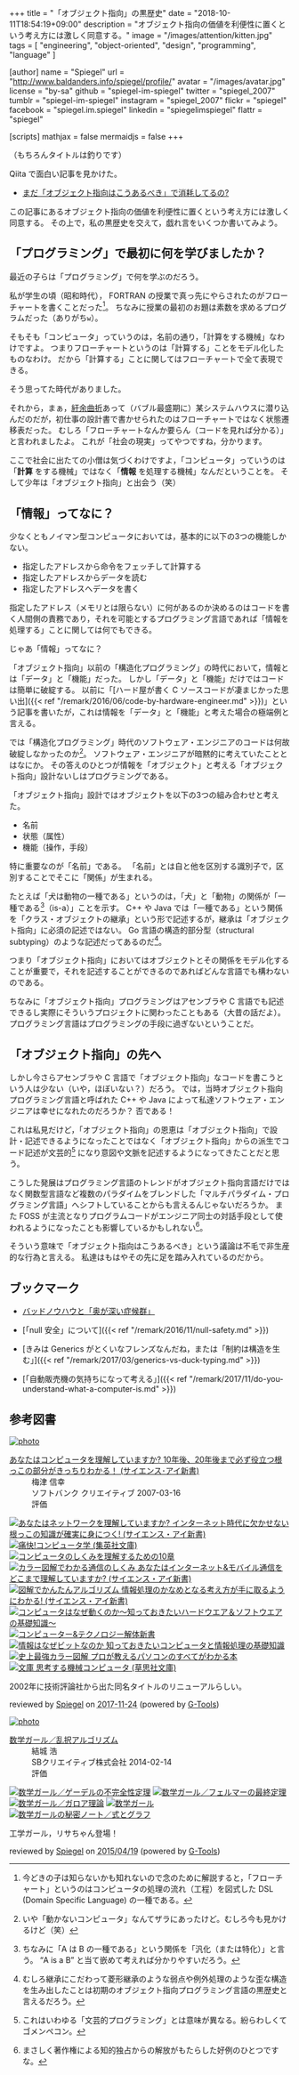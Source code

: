 +++
title = "「オブジェクト指向」の黒歴史"
date = "2018-10-11T18:54:19+09:00"
description = "オブジェクト指向の価値を利便性に置くという考え方には激しく同意する。"
image = "/images/attention/kitten.jpg"
tags = [ "engineering", "object-oriented", "design", "programming", "language" ]

[author]
  name      = "Spiegel"
  url       = "http://www.baldanders.info/spiegel/profile/"
  avatar    = "/images/avatar.jpg"
  license   = "by-sa"
  github    = "spiegel-im-spiegel"
  twitter   = "spiegel_2007"
  tumblr    = "spiegel-im-spiegel"
  instagram = "spiegel_2007"
  flickr    = "spiegel"
  facebook  = "spiegel.im.spiegel"
  linkedin  = "spiegelimspiegel"
  flattr    = "spiegel"

[scripts]
  mathjax = false
  mermaidjs = false
+++

（もちろんタイトルは釣りです）

Qiita で面白い記事を見かけた。

- [まだ「オブジェクト指向はこうあるべき」で消耗してるの?](https://qiita.com/gyu-don/items/09db0a298136debfe757)

この記事にあるオブジェクト指向の価値を利便性に置くという考え方には激しく同意する。
その上で，私の黒歴史を交えて，戯れ言をいくつか書いてみよう。

## 「プログラミング」で最初に何を学びましたか？

最近の子らは「プログラミング」で何を学ぶのだろう。

私が学生の頃（昭和時代）， FORTRAN の授業で真っ先にやらされたのがフローチャートを書くことだった[^p1]。
ちなみに授業の最初のお題は素数を求めるプログラムだった（ありがち`w`）。

[^p1]: 今どきの子は知らないかも知れないので念のために解説すると，「フローチャート」というのはコンピュータの処理の流れ（工程）を図式した DSL (Domain Specific Language) の一種である。

そもそも「コンピュータ」っていうのは，名前の通り，「計算をする機械」なわけですよ。
つまりフローチャートというのは「計算する」ことをモデル化したものなわけ。
だから「計算する」ことに関してはフローチャートで全て表現できる。

そう思ってた時代がありました。

それから，まぁ，[紆余曲折](http://www.baldanders.info/spiegel/log2/000529.shtml "私はこうしてプログラミングを覚えた — Baldanders.info")あって（バブル最盛期に）某システムハウスに潜り込んだのだが，初仕事の設計書で書かせられたのはフローチャートではなく状態遷移表だった。
むしろ「フローチャートなんか要らん（コードを見れば分かる）」と言われましたよ。
これが「社会の現実」ってやつですね，分かります。

ここで社会に出たての小僧は気づくわけですよ，「コンピュータ」っていうのは「**計算** をする機械」ではなく「**情報** を処理する機械」なんだということを。
そして少年は「オブジェクト指向」と出会う（笑）

## 「情報」ってなに？

少なくともノイマン型コンピュータにおいては，基本的に以下の3つの機能しかない。

- 指定したアドレスから命令をフェッチして計算する
- 指定したアドレスからデータを読む
- 指定したアドレスへデータを書く

指定したアドレス（メモリとは限らない）に何があるのか決めるのはコードを書く人間側の責務であり，それを可能とするプログラミング言語であれば「情報を処理する」ことに関しては何でもできる。

じゃあ「情報」ってなに？

「オブジェクト指向」以前の「構造化プログラミング」の時代において，情報とは「データ」と「機能」だった。
しかし「データ」と「機能」だけではコードは簡単に破綻する。
以前に「[ハード屋が書く C ソースコードが凄まじかった思い出]({{< ref "/remark/2016/06/code-by-hardware-engineer.md" >}})」という記事を書いたが，これは情報を「データ」と「機能」と考えた場合の極端例と言える。

では「構造化プログラミング」時代のソフトウェア・エンジニアのコードは何故破綻しなかったのか[^p2]。
ソフトウェア・エンジニアが暗黙的に考えていたこととはなにか。
その答えのひとつが情報を「オブジェクト」と考える「オブジェクト指向」設計ないしはプログラミングである。

[^p2]: いや「動かないコンピュータ」なんてザラにあったけど。むしろ今も見かけるけど（笑）

「オブジェクト指向」設計ではオブジェクトを以下の3つの組み合わせと考えた。

- 名前
- 状態（属性）
- 機能（操作，手段）

特に重要なのが「名前」である。
「名前」とは自と他を区別する識別子で，区別することでそこに「関係」が生まれる。

たとえば「犬は動物の一種である」というのは，「犬」と「動物」の関係が「一種である[^isa1]（is-a）」ことを示す。
C++ や Java では「一種である」という関係を「クラス・オブジェクトの継承」という形で記述するが，継承は「オブジェクト指向」に必須の記述ではない。
Go 言語の構造的部分型（structural subtyping）のような記述だってあるのだ[^exc1]。

[^isa1]: ちなみに「A は B の一種である」という関係を「汎化（または特化）」と言う。 “A is a B” と当て嵌めて考えれば分かりやすいだろう。
[^exc1]: むしろ継承にこだわって菱形継承のような弱点や例外処理のような歪な構造を生み出したことは初期のオブジェクト指向プログラミング言語の黒歴史と言えるだろう。

つまり「オブジェクト指向」においてはオブジェクトとその関係をモデル化することが重要で，それを記述することができるのであればどんな言語でも構わないのである。

ちなみに「オブジェクト指向」プログラミングはアセンブラや C 言語でも記述できるし実際にそういうプロジェクトに関わったこともある（大昔の話だよ）。
プログラミング言語はプログラミングの手段に過ぎないということだ。

## 「オブジェクト指向」の先へ

しかし今さらアセンブラや C 言語で「オブジェクト指向」なコードを書こうという人は少ない（いや，ほぼいない？）だろう。
では，当時オブジェクト指向プログラミング言語と呼ばれた C++ や Java によって私達ソフトウェア・エンジニアは幸せになれたのだろうか？ 否である！

これは私見だけど，「オブジェクト指向」の恩恵は「オブジェクト指向」で設計・記述できるようになったことではなく「オブジェクト指向」からの派生でコード記述が文芸的[^bp1] になり意図や文脈を記述するようになってきたことだと思う。

こうした発展はプログラミング言語のトレンドがオブジェクト指向言語だけではなく関数型言語など複数のパラダイムをブレンドした「マルチパラダイム・プログラミング言語」へシフトしていることからも言えるんじゃないだろうか。
また FOSS が主流となりプログラムコードがエンジニア同士の対話手段として使われるようになったことも影響しているかもしれない[^cr1]。

[^cr1]: まさしく著作権による知的独占からの解放がもたらした好例のひとつですな。
[^bp1]: これはいわゆる「文芸的プログラミング」とは意味が異なる。紛らわしくてゴメンペコン。

そういう意味で「オブジェクト指向はこうあるべき」という議論は不毛で非生産的な行為と言える。
私達はもはやその先に足を踏み入れているのだから。

## ブックマーク

- [バッドノウハウと「奥が深い症候群」](http://0xcc.net/misc/bad-knowhow.html)

- [「null 安全」について]({{< ref "/remark/2016/11/null-safety.md" >}})
- [きみは Generics がとくいなフレンズなんだね，または「制約は構造を生む」]({{< ref "/remark/2017/03/generics-vs-duck-typing.md" >}})
- [「自動販売機の気持ちになって考える」]({{< ref "/remark/2017/11/do-you-understand-what-a-computer-is.md" >}})

## 参考図書

<div class="hreview" ><a class="item url" href="http://www.amazon.co.jp/exec/obidos/ASIN/4797339497/baldandersinf-22/"><img src="https://images-fe.ssl-images-amazon.com/images/I/51W3fP3Q%2BtL._SL160_.jpg" alt="photo" class="photo"  /></a><dl ><dt class="fn"><a class="item url" href="http://www.amazon.co.jp/exec/obidos/ASIN/4797339497/baldandersinf-22/">あなたはコンピュータを理解していますか? 10年後、20年後まで必ず役立つ根っこの部分がきっちりわかる！ (サイエンス･アイ新書)</a></dt><dd>梅津 信幸 </dd><dd>ソフトバンク クリエイティブ 2007-03-16</dd><dd>評価<abbr class="rating" title="4"><img src="http://g-images.amazon.com/images/G/01/detail/stars-4-0.gif" alt="" /></abbr> </dd></dl><p class="similar"><a href="http://www.amazon.co.jp/exec/obidos/ASIN/4797354690/baldandersinf-22/" target="_top"><img src="http://images.amazon.com/images/P/4797354690.09._SCTHUMBZZZ_.jpg"  alt="あなたはネットワークを理解していますか? インターネット時代に欠かせない根っこの知識が確実に身につく! (サイエンス・アイ新書)"  /></a> <a href="http://www.amazon.co.jp/exec/obidos/ASIN/4087474283/baldandersinf-22/" target="_top"><img src="http://images.amazon.com/images/P/4087474283.09._SCTHUMBZZZ_.jpg"  alt="痛快!コンピュータ学 (集英社文庫)"  /></a> <a href="http://www.amazon.co.jp/exec/obidos/ASIN/4774124222/baldandersinf-22/" target="_top"><img src="http://images.amazon.com/images/P/4774124222.09._SCTHUMBZZZ_.jpg"  alt="コンピュータのしくみを理解するための10章"  /></a> <a href="http://www.amazon.co.jp/exec/obidos/ASIN/4797348747/baldandersinf-22/" target="_top"><img src="http://images.amazon.com/images/P/4797348747.09._SCTHUMBZZZ_.jpg"  alt="カラー図解でわかる通信のしくみ あなたはインターネット&モバイル通信をどこまで理解していますか? (サイエンス・アイ新書)"  /></a> <a href="http://www.amazon.co.jp/exec/obidos/ASIN/4797370939/baldandersinf-22/" target="_top"><img src="http://images.amazon.com/images/P/4797370939.09._SCTHUMBZZZ_.jpg"  alt="図解でかんたんアルゴリズム 情報処理のかなめとなる考え方が手に取るようにわかる! (サイエンス・アイ新書)"  /></a> <a href="http://www.amazon.co.jp/exec/obidos/ASIN/4822281655/baldandersinf-22/" target="_top"><img src="http://images.amazon.com/images/P/4822281655.09._SCTHUMBZZZ_.jpg"  alt="コンピュータはなぜ動くのか～知っておきたいハードウエア＆ソフトウエアの基礎知識～"  /></a> <a href="http://www.amazon.co.jp/exec/obidos/ASIN/4797384298/baldandersinf-22/" target="_top"><img src="http://images.amazon.com/images/P/4797384298.09._SCTHUMBZZZ_.jpg"  alt="コンピューター&テクノロジー解体新書"  /></a> <a href="http://www.amazon.co.jp/exec/obidos/ASIN/4822282708/baldandersinf-22/" target="_top"><img src="http://images.amazon.com/images/P/4822282708.09._SCTHUMBZZZ_.jpg"  alt="情報はなぜビットなのか 知っておきたいコンピュータと情報処理の基礎知識"  /></a> <a href="http://www.amazon.co.jp/exec/obidos/ASIN/4816352481/baldandersinf-22/" target="_top"><img src="http://images.amazon.com/images/P/4816352481.09._SCTHUMBZZZ_.jpg"  alt="史上最強カラー図解 プロが教えるパソコンのすべてがわかる本"  /></a> <a href="http://www.amazon.co.jp/exec/obidos/ASIN/4794220588/baldandersinf-22/" target="_top"><img src="http://images.amazon.com/images/P/4794220588.09._SCTHUMBZZZ_.jpg"  alt="文庫 思考する機械コンピュータ (草思社文庫)"  /></a> </p>
<p class="description">2002年に技術評論社から出た同名タイトルのリニューアルらしい。</p>
<p class="gtools" >reviewed by <a href='#maker' class='reviewer'>Spiegel</a> on <abbr class="dtreviewed" title="2017-11-24">2017-11-24</abbr> (powered by <a href="http://www.goodpic.com/mt/aws/index.html" >G-Tools</a>)</p>
</div>

<div class="hreview" ><a class="item url" href="http://www.amazon.co.jp/exec/obidos/ASIN/B00I8AT1FO/baldandersinf-22/"><img src="http://ecx.images-amazon.com/images/I/416jAxVU4NL._SL160_.jpg" alt="photo" class="photo"  /></a><dl ><dt class="fn"><a class="item url" href="http://www.amazon.co.jp/exec/obidos/ASIN/B00I8AT1FO/baldandersinf-22/">数学ガール／乱択アルゴリズム</a></dt><dd>結城 浩 </dd><dd>SBクリエイティブ株式会社 2014-02-14</dd><dd>評価<abbr class="rating" title="5"><img src="http://g-images.amazon.com/images/G/01/detail/stars-5-0.gif" alt="" /></abbr> </dd></dl><p class="similar"><a href="http://www.amazon.co.jp/exec/obidos/ASIN/B00I8AT1D6/baldandersinf-22/" target="_top"><img src="http://images.amazon.com/images/P/B00I8AT1D6.09._SCTHUMBZZZ_.jpg"  alt="数学ガール／ゲーデルの不完全性定理"  /></a> <a href="http://www.amazon.co.jp/exec/obidos/ASIN/B00I8AT1CM/baldandersinf-22/" target="_top"><img src="http://images.amazon.com/images/P/B00I8AT1CM.09._SCTHUMBZZZ_.jpg"  alt="数学ガール／フェルマーの最終定理"  /></a> <a href="http://www.amazon.co.jp/exec/obidos/ASIN/B00L0PDMK4/baldandersinf-22/" target="_top"><img src="http://images.amazon.com/images/P/B00L0PDMK4.09._SCTHUMBZZZ_.jpg"  alt="数学ガール／ガロア理論"  /></a> <a href="http://www.amazon.co.jp/exec/obidos/ASIN/B00EYXMA9I/baldandersinf-22/" target="_top"><img src="http://images.amazon.com/images/P/B00EYXMA9I.09._SCTHUMBZZZ_.jpg"  alt="数学ガール"  /></a> <a href="http://www.amazon.co.jp/exec/obidos/ASIN/B00L0PDMIQ/baldandersinf-22/" target="_top"><img src="http://images.amazon.com/images/P/B00L0PDMIQ.09._SCTHUMBZZZ_.jpg"  alt="数学ガールの秘密ノート／式とグラフ"  /></a> </p>
<p class="description" >工学ガール，リサちゃん登場！</p>
<p class="gtools" >reviewed by <a href="#maker" class="reviewer">Spiegel</a> on <abbr class="dtreviewed" title="2015-04-19">2015/04/19</abbr> (powered by <a href="http://www.goodpic.com/mt/aws/index.html">G-Tools</a>)</p>
</div>
